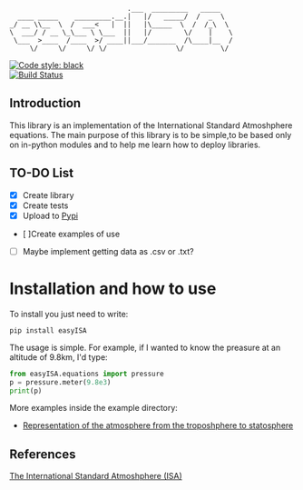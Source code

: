 ```
                             .___  _________   _____   
  ____ _____    _________.__.|   |/   _____/  /  _  \  
_/ __ \\__  \  /  ___<   |  ||   |\_____  \  /  /_\  \ 
\  ___/ / __ \_\___ \ \___  ||   |/        \/    |    \
 \___  >____  /____  >/ ____||___/_______  /\____|__  /
     \/     \/     \/ \/                 \/         \/ 
```
[![Code style: black](https://img.shields.io/badge/code%20style-black-black.svg)](https://github.com/python/black)  
[![Build Status](https://travis-ci.org/jaimebw/easyISA.svg?branch=main)](https://travis-ci.org/jaimebw/easyISA)

## Introduction

This library is an implementation of the International Standard Atmoshphere equations.
The main purpose of this library is to be simple,to be based only on in-python modules and to help me learn how to deploy libraries.

## TO-DO List

* [X] Create library
* [X] Create tests
* [X] Upload to [Pypi](https://packaging.python.org/tutorials/packaging-projects/)
* [ ]Create examples of use
* [ ] Maybe implement getting data as .csv or .txt?
# Installation and how to use
To install you just need to write: 

```
pip install easyISA 
```  

The usage is simple. For example, if I wanted to know the preasure at an altitude of 9.8km, I'd type:

```python
from easyISA.equations import pressure 
p = pressure.meter(9.8e3)
print(p)
```
More examples inside the example directory:
* [Representation of the atmosphere from the troposhphere to statosphere](https://github.com/jaimebw/easyISA/blob/main/examples/representation_atmosphere.ipynb)

## References
[The International Standard Atmoshphere (ISA)](http://fisicaatmo.at.fcen.uba.ar/practicas/ISAweb.pdf)